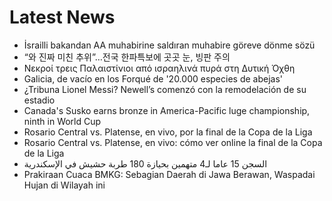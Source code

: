 # Latest News
-  İsrailli bakandan AA muhabirine saldıran muhabire göreve dönme sözü
-  “와 진짜 미친 추위”…전국 한파특보에 곳곳 눈, 빙판 주의
-  Νεκροί τρεις Παλαιστίνιοι από ισραηλινά πυρά στη Δυτική Όχθη
-  Galicia, de vacío en los Forqué de '20.000 especies de abejas'
-  ¿Tribuna Lionel Messi? Newell’s comenzó con la remodelación de su estadio
-  Canada's Susko earns bronze in America-Pacific luge championship, ninth in World Cup
-  Rosario Central vs. Platense, en vivo, por la final de la Copa de la Liga
-  Rosario Central vs. Platense, en vivo: cómo ver online la final de la Copa de la Liga
-  السجن 15 عاما لـ4 متهمين بحيازة 180 طربة حشيش في الإسكندرية
-  Prakiraan Cuaca BMKG: Sebagian Daerah di Jawa Berawan, Waspadai Hujan di Wilayah ini
